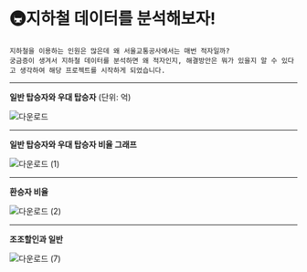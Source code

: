 #    🚇지하철 데이터를 분석해보자!

    지하철을 이용하는 인원은 많은데 왜 서울교통공사에서는 매번 적자일까?
    궁금증이 생겨서 지하철 데이터를 분석하면 왜 적자인지, 해결방안은 뭐가 있을지 알 수 있다고 생각하여 해당 프로젝트를 시작하게 되었습니다.

--------

**일반 탑승자와 우대 탑승자**
(단위: 억)

![다운로드](https://github.com/user-attachments/assets/7b804f50-ebbc-44cf-8e16-2035a72a1e62)


---------
**일반 탑승자와 우대 탑승자 비율 그래프**


![다운로드 (1)](https://github.com/user-attachments/assets/b7f4d9cd-1849-4b36-82b3-7572effdd897)


---------
**환승자 비율**


![다운로드 (2)](https://github.com/user-attachments/assets/6c0a043b-8f32-465d-9fac-fe95b33a829a)


---------
**조조할인과 일반**

![다운로드 (7)](https://github.com/user-attachments/assets/2b4ae8a5-2636-43dd-90f4-bc7ded8fd953)
